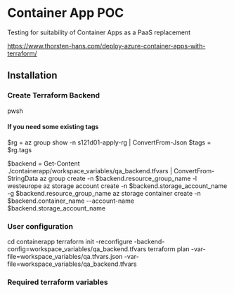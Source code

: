 # Container App POC

Testing for suitability of Container Apps as a PaaS replacement

https://www.thorsten-hans.com/deploy-azure-container-apps-with-terraform/

## Installation

### Create Terraform Backend
pwsh

#### If you need some existing tags
$rg = az group show -n s121d01-apply-rg |  ConvertFrom-Json
$tags = $rg.tags


$backend = Get-Content ./containerapp/workspace_variables/qa_backend.tfvars | ConvertFrom-StringData
az group create -n $backend.resource_group_name -l westeurope
az storage account create -n $backend.storage_account_name -g $backend.resource_group_name
az storage container create -n $backend.container_name --account-name $backend.storage_account_name

### User configuration

cd containerapp
terraform init -reconfigure -backend-config=workspace_variables/qa_backend.tfvars
terraform plan -var-file=workspace_variables/qa.tfvars.json -var-file=workspace_variables/qa_backend.tfvars

### Required terraform variables
